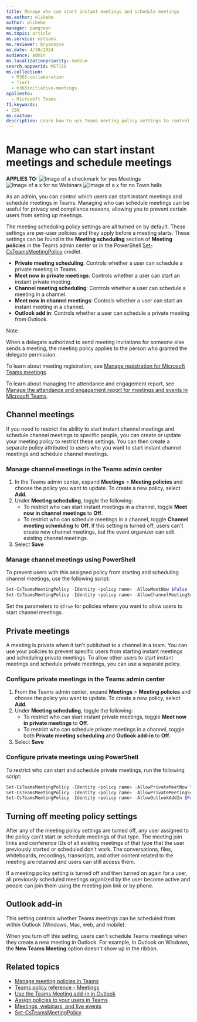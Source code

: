 ```yaml
---
title: Manage who can start instant meetings and schedule meetings
ms.author: wlibebe
author: wlibebe
manager: pamgreen
ms.topic: article
ms.service: msteams
ms.reviewer: bryannyce
ms.date: 4/30/2024
audience: admin
ms.localizationpriority: medium
search.appverid: MET150
ms.collection: 
  - M365-collaboration
  - Tier1
  - m365initiative-meetings
appliesto: 
  - Microsoft Teams
f1.keywords:
- CSH
ms.custom: 
description: Learn how to use Teams meeting policy settings to control who can start instant meetings and schedule meetings.
---
```


# Manage who can start instant meetings and schedule meetings

**APPLIES TO:** ![Image of a checkmark for yes](/office/media/icons/success-teams.png)  Meetings ![Image of a x for no](/office/media/icons/cancel-teams.png) Webinars ![Image of a x for no](/office/media/icons/cancel-teams.png) Town halls

As an admin, you can control which users can start instant meetings and schedule meetings in Teams. Managing who can schedule meetings can be useful for privacy and compliance reasons, allowing you to prevent certain users from setting up meetings.

The meeting scheduling policy settings are all turned on by default. These settings are per-user policies and they apply before a meeting starts. These settings can be found in the **Meeting scheduling** section of **Meeting policies** in the Teams admin center or in the PowerShell [Set-CsTeamsMeetingPolicy](/powershell/module/teams/set-csteamsmeetingpolicy) cmdlet.

- **Private meeting scheduling**: Controls whether a user can schedule a private meeting in Teams.
- **Meet now in private meetings**: Controls whether a user can start an instant private meeting.
- **Channel meeting scheduling**: Controls whether a user can schedule a meeting in a channel.
- **Meet now in channel meetings**: Controls whether a user can start an instant meeting in a channel.
- **Outlook add in**: Controls whether a user can schedule a private meeting from Outlook.

> [!NOTE]
> When a delegate authorized to send meeting invitations for someone else sends a meeting, the meeting policy applies to the person who granted the delegate permission.

To learn about meeting registration, see [Manage registration for Microsoft Teams meetings](set-up-meeting-registration.md).

To learn  about managing the attendance and engagement report, see [Manage the attendance and engagement report for meetings and events in Microsoft Teams](/microsoftteams/teams-analytics-and-reports/meeting-attendance-report).

## Channel meetings

If you need to restrict the ability to start instant channel meetings and schedule channel meetings to specific people, you can create or update your meeting policy to restrict these settings. You can then create a separate policy attributed to users who you want to start instant channel meetings and schedule channel meetings.

### Manage channel meetings in the Teams admin center

1. In the Teams admin center, expand **Meetings** > **Meeting policies** and choose the policy you want to update. To create a new policy, select **Add**.
1. Under **Meeting scheduling**, toggle the following:
    - To restrict who can start instant meetings in a channel, toggle **Meet now in channel meetings** to **Off**.
    - To restrict who can schedule meetings in a channel, toggle **Channel meeting scheduling** to **Off**. If this setting is turned off, users can't create new channel meetings, but the event organizer can edit existing channel meetings.
1. Select **Save**

### Manage channel meetings using PowerShell

To prevent users with this assigned policy from starting and scheduling channel meetings, use the following script:

```powershell
Set-CsTeamsMeetingPolicy -Identity <policy name> -AllowMeetNow $False
Set-CsTeamsMeetingPolicy -Identity <policy name> -AllowChannelMeetingScheduling $False
```

Set the parameters to `$True` for policies where you want to allow users to start channel meetings.

## Private meetings

A meeting is private when it isn't published to a channel in a team. You can use your policies to prevent specific users from starting instant meetings and scheduling private meetings. To allow other users to start instant meetings and schedule private meetings, you can use a separate policy.

### Configure private meetings in the Teams admin center

1. From the Teams admin center, expand **Meetings** > **Meeting policies** and choose the policy you want to update. To create a new policy, select **Add**.
1. Under **Meeting scheduling**, toggle the following:
    - To restrict who can start instant private meetings, toggle **Meet now in private meetings** to **Off**.
    - To restrict who can schedule private meetings in a channel, toggle both **Private meeting scheduling** and **Outlook add-in** to **Off**. 
1. Select **Save**

### Configure private meetings using PowerShell

To restrict who can start and schedule private meetings, run the following script:

```powershell
Set-CsTeamsMeetingPolicy -Identity <policy name> -AllowPrivateMeetNow $False
Set-CsTeamsMeetingPolicy -Identity <policy name> -AllowPrivateMeetingScheduling $False
Set-CsTeamsMeetingPolicy -Identity <policy name> -AllowOutlookAddIn $False
```

## Turning off meeting policy settings

After any of the meeting policy settings are turned off, any user assigned to the policy can't start or schedule meetings of that type. The meeting join links and conference IDs of all existing meetings of that type that the user previously started or scheduled don't work. The conversations, files, whiteboards, recordings, transcripts, and other content related to the meeting are retained and users can still access them.

If a meeting policy setting is turned off and then turned on again for a user, all previously scheduled meetings organized by the user become active and people can join them using the meeting join link or by phone.

## Outlook add-in

This setting controls whether Teams meetings can be scheduled from within Outlook (Windows, Mac, web, and mobile).

When you turn off this setting, users can't schedule Teams meetings when they create a new meeting in Outlook. For example, in Outlook on Windows, the **New Teams Meeting** option doesn't show up in the ribbon.

## Related topics

- [Manage meeting policies in Teams](meeting-policies-overview.md)
- [Teams policy reference - Meetings](settings-policies-reference.md#meetings)
- [Use the Teams Meeting add-in in Outlook](outlook-add-in-authentication-policy-requirements.md)
- [Assign policies to your users in Teams](policy-assignment-overview.md)
- [Meetings, webinars, and live events](quick-start-meetings-live-events.md)
- [Set-CsTeamsMeetingPolicy](/powershell/module/teams/set-csteamsmeetingpolicy)
